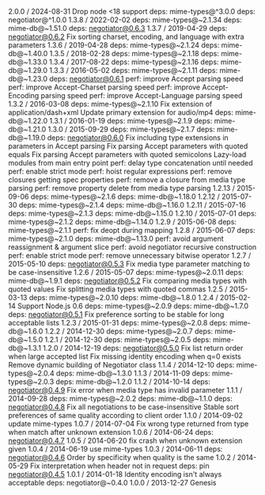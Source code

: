 2.0.0 / 2024-08-31
Drop node <18 support
deps: mime-types@^3.0.0
deps: negotiator@^1.0.0
1.3.8 / 2022-02-02
deps: mime-types@~2.1.34
deps: mime-db@~1.51.0
deps: negotiator@0.6.3
1.3.7 / 2019-04-29
deps: negotiator@0.6.2
Fix sorting charset, encoding, and language with extra parameters
1.3.6 / 2019-04-28
deps: mime-types@~2.1.24
deps: mime-db@~1.40.0
1.3.5 / 2018-02-28
deps: mime-types@~2.1.18
deps: mime-db@~1.33.0
1.3.4 / 2017-08-22
deps: mime-types@~2.1.16
deps: mime-db@~1.29.0
1.3.3 / 2016-05-02
deps: mime-types@~2.1.11
deps: mime-db@~1.23.0
deps: negotiator@0.6.1
perf: improve Accept parsing speed
perf: improve Accept-Charset parsing speed
perf: improve Accept-Encoding parsing speed
perf: improve Accept-Language parsing speed
1.3.2 / 2016-03-08
deps: mime-types@~2.1.10
Fix extension of application/dash+xml
Update primary extension for audio/mp4
deps: mime-db@~1.22.0
1.3.1 / 2016-01-19
deps: mime-types@~2.1.9
deps: mime-db@~1.21.0
1.3.0 / 2015-09-29
deps: mime-types@~2.1.7
deps: mime-db@~1.19.0
deps: negotiator@0.6.0
Fix including type extensions in parameters in Accept parsing
Fix parsing Accept parameters with quoted equals
Fix parsing Accept parameters with quoted semicolons
Lazy-load modules from main entry point
perf: delay type concatenation until needed
perf: enable strict mode
perf: hoist regular expressions
perf: remove closures getting spec properties
perf: remove a closure from media type parsing
perf: remove property delete from media type parsing
1.2.13 / 2015-09-06
deps: mime-types@~2.1.6
deps: mime-db@~1.18.0
1.2.12 / 2015-07-30
deps: mime-types@~2.1.4
deps: mime-db@~1.16.0
1.2.11 / 2015-07-16
deps: mime-types@~2.1.3
deps: mime-db@~1.15.0
1.2.10 / 2015-07-01
deps: mime-types@~2.1.2
deps: mime-db@~1.14.0
1.2.9 / 2015-06-08
deps: mime-types@~2.1.1
perf: fix deopt during mapping
1.2.8 / 2015-06-07
deps: mime-types@~2.1.0
deps: mime-db@~1.13.0
perf: avoid argument reassignment & argument slice
perf: avoid negotiator recursive construction
perf: enable strict mode
perf: remove unnecessary bitwise operator
1.2.7 / 2015-05-10
deps: negotiator@0.5.3
Fix media type parameter matching to be case-insensitive
1.2.6 / 2015-05-07
deps: mime-types@~2.0.11
deps: mime-db@~1.9.1
deps: negotiator@0.5.2
Fix comparing media types with quoted values
Fix splitting media types with quoted commas
1.2.5 / 2015-03-13
deps: mime-types@~2.0.10
deps: mime-db@~1.8.0
1.2.4 / 2015-02-14
Support Node.js 0.6
deps: mime-types@~2.0.9
deps: mime-db@~1.7.0
deps: negotiator@0.5.1
Fix preference sorting to be stable for long acceptable lists
1.2.3 / 2015-01-31
deps: mime-types@~2.0.8
deps: mime-db@~1.6.0
1.2.2 / 2014-12-30
deps: mime-types@~2.0.7
deps: mime-db@~1.5.0
1.2.1 / 2014-12-30
deps: mime-types@~2.0.5
deps: mime-db@~1.3.1
1.2.0 / 2014-12-19
deps: negotiator@0.5.0
Fix list return order when large accepted list
Fix missing identity encoding when q=0 exists
Remove dynamic building of Negotiator class
1.1.4 / 2014-12-10
deps: mime-types@~2.0.4
deps: mime-db@~1.3.0
1.1.3 / 2014-11-09
deps: mime-types@~2.0.3
deps: mime-db@~1.2.0
1.1.2 / 2014-10-14
deps: negotiator@0.4.9
Fix error when media type has invalid parameter
1.1.1 / 2014-09-28
deps: mime-types@~2.0.2
deps: mime-db@~1.1.0
deps: negotiator@0.4.8
Fix all negotiations to be case-insensitive
Stable sort preferences of same quality according to client order
1.1.0 / 2014-09-02
update mime-types
1.0.7 / 2014-07-04
Fix wrong type returned from type when match after unknown extension
1.0.6 / 2014-06-24
deps: negotiator@0.4.7
1.0.5 / 2014-06-20
fix crash when unknown extension given
1.0.4 / 2014-06-19
use mime-types
1.0.3 / 2014-06-11
deps: negotiator@0.4.6
Order by specificity when quality is the same
1.0.2 / 2014-05-29
Fix interpretation when header not in request
deps: pin negotiator@0.4.5
1.0.1 / 2014-01-18
Identity encoding isn't always acceptable
deps: negotiator@~0.4.0
1.0.0 / 2013-12-27
Genesis
